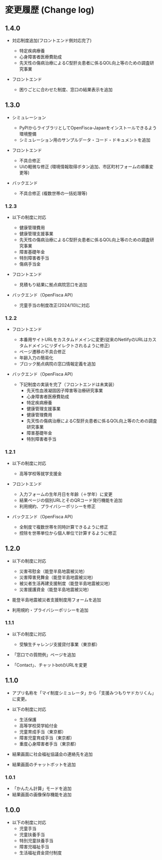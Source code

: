 # 変更履歴 (Change log)

## 1.4.0

- 対応制度追加(フロントエンド側対応完了)
  - 特定疾病療養
  - 心身障害者医療費助成
  - 先天性の傷病治療によるC型肝炎患者に係るQOL向上等のための調査研究事業

- フロントエンド
  - 困りごとに合わせた制度、窓口の結果表示を追加

## 1.3.0

- シミュレーション
  - PyPIからライブラリとしてOpenFisca-Japanをインストールできるよう環境整備
  - シミュレーション用のサンプルデータ・コード・ドキュメントを追加

- フロントエンド
  - 不具合修正
  - UIの軽微な修正 (環境情報取得ボタン追加、市区町村フォームの順番変更等)

- バックエンド
  - 不具合修正 (複数世帯の一括処理等)

### 1.2.3

- 以下の制度に対応
  - 健康管理費用
  - 健康管理支援事業
  - 先天性の傷病治療によるC型肝炎患者に係るQOL向上等のための調査研究事業
  - 障害基礎年金
  - 特別障害者手当
  - 傷病手当金

- フロントエンド
  - 見積もり結果に拠点病院窓口を追加
- バックエンド（OpenFisca API）
  - 児童手当の制度改正(2024/10)に対応

### 1.2.2

- フロントエンド
  - 本番用サイトURLをカスタムドメインに変更(従来のNetlifyのURLはカスタムドメインにリダイレクトされるように修正)
  - ページ遷移の不具合修正
  - 年齢入力の簡易化
  - ブロック拠点病院の窓口情報定義を追加

- バックエンド（OpenFisca API）
  - 下記制度の実装を完了（フロントエンドは未実装）
    - 先天性血液凝固因子障害等治療研究事業
    - 心身障害者医療費助成
    - 特定疾病療養
    - 健康管理支援事業
    - 健康管理費用
    - 先天性の傷病治療によるC型肝炎患者に係るQOL向上等のための調査研究事業
    - 障害基礎年金
    - 特別障害者手当

### 1.2.1 
- 以下の制度に対応
  - 高等学校等就学支援金

- フロントエンド
  - 入力フォームの生年月日を年齢（＋学年）に変更
  - 結果ページの個別URLとそのQRコード発行機能を追加
  - 利用規約、プライバシーポリシーを修正

- バックエンド（OpenFisca API）
  - 全制度で複数世帯を同時計算できるように修正
  - 控除を世帯単位から個人単位で計算するように修正

## 1.2.0

- 以下の制度に対応
  - 災害弔慰金（能登半島地震被災地）
  - 災害障害見舞金（能登半島地震被災地）
  - 被災者生活再建支援制度（能登半島地震被災地）  
  - 災害援護資金（能登半島地震被災地）

- 能登半島地震被災者支援制度用フォームを追加

- 利用規約・プライバシーポリシーを追加

### 1.1.1

- 以下の制度に対応
  - 受験生チャレンジ支援貸付事業（東京都）

- 「窓口での質問例」ページを追加

- 「Contact」、チャットbotのURLを変更

## 1.1.0

- アプリ名称を「マイ制度シミュレータ」から「支援みつもりヤドカリくん」に変更。

- 以下の制度に対応
  - 生活保護
  - 高等学校奨学給付金
  - 児童育成手当（東京都）
  - 障害児童育成手当（東京都）
  - 重度心身障害者手当（東京都）

- 結果画面に社会福祉協議会の連絡先を追加

- 結果画面のチャットボットを追加

### 1.0.1
- 「かんたん計算」モードを追加
- 結果画面の画像保存機能を追加

## 1.0.0

- 以下の制度に対応
  - 児童手当
  - 児童扶養手当
  - 特別児童扶養手当
  - 障害児福祉手当
  - 生活福祉資金貸付制度
